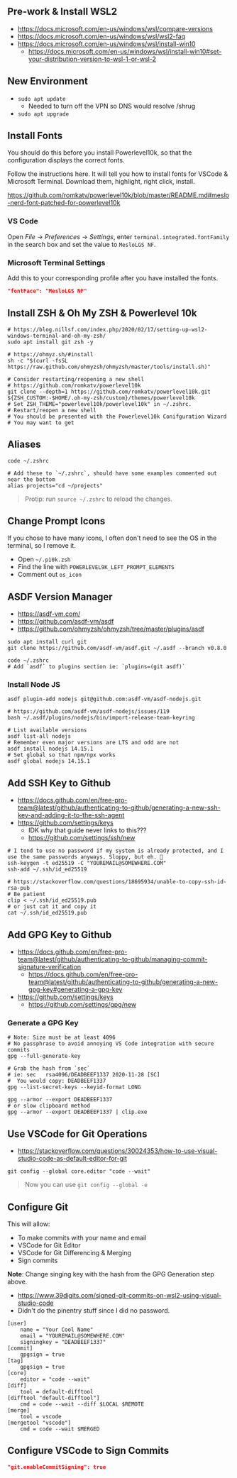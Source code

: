 
## Pre-work & Install WSL2
- https://docs.microsoft.com/en-us/windows/wsl/compare-versions
- https://docs.microsoft.com/en-us/windows/wsl/wsl2-faq
- https://docs.microsoft.com/en-us/windows/wsl/install-win10
  - https://docs.microsoft.com/en-us/windows/wsl/install-win10#set-your-distribution-version-to-wsl-1-or-wsl-2

## New Environment
- `sudo apt update`
  - Needed to turn off the VPN so DNS would resolve /shrug
- `sudo apt upgrade`

## Install Fonts

You should do this before you install Powerlevel10k, so that the configuration displays the correct fonts.

Follow the instructions here. It will tell you how to install fonts for VSCode & Microsoft Terminal.
Download them, highlight, right click, install.

https://github.com/romkatv/powerlevel10k/blob/master/README.md#meslo-nerd-font-patched-for-powerlevel10k

### VS Code

Open _File_ → _Preferences_ → _Settings_, enter `terminal.integrated.fontFamily` in the search box and set the value to `MesloLGS NF`.

### Microsoft Terminal Settings

Add this to your corresponding profile after you have installed the fonts.

```json
"fontFace": "MesloLGS NF"
```

## Install ZSH & Oh My ZSH & Powerlevel 10k

```shell
# https://blog.nillsf.com/index.php/2020/02/17/setting-up-wsl2-windows-terminal-and-oh-my-zsh/
sudo apt install git zsh -y

# https://ohmyz.sh/#install
sh -c "$(curl -fsSL https://raw.github.com/ohmyzsh/ohmyzsh/master/tools/install.sh)"

# Consider restarting/reopening a new shell
# https://github.com/romkatv/powerlevel10k
git clone --depth=1 https://github.com/romkatv/powerlevel10k.git ${ZSH_CUSTOM:-$HOME/.oh-my-zsh/custom}/themes/powerlevel10k
# Set ZSH_THEME="powerlevel10k/powerlevel10k" in ~/.zshrc.
# Restart/reopen a new shell
# You should be presented with the Powerlevel10k Conifguration Wizard
# You may want to get 
```

## Aliases

```shell
code ~/.zshrc

# Add these to `~/.zshrc`, should have some examples commented out near the bottom
alias projects="cd ~/projects"
```

> Protip: run `source ~/.zshrc` to reload the changes.

## Change Prompt Icons

If you chose to have many icons, I often don't need to see the OS in the terminal, so I remove it.

- Open `~/.p10k.zsh`
- Find the line with `POWERLEVEL9K_LEFT_PROMPT_ELEMENTS`
- Comment out `os_icon`

## ASDF Version Manager

- https://asdf-vm.com/
- https://github.com/asdf-vm/asdf
- https://github.com/ohmyzsh/ohmyzsh/tree/master/plugins/asdf

```shell
sudo apt install curl git
git clone https://github.com/asdf-vm/asdf.git ~/.asdf --branch v0.8.0

code ~/.zshrc
# Add `asdf` to plugins section ie: `plugins=(git asdf)`
```

### Install Node JS

```shell
asdf plugin-add nodejs git@github.com:asdf-vm/asdf-nodejs.git

# https://github.com/asdf-vm/asdf-nodejs/issues/119
bash ~/.asdf/plugins/nodejs/bin/import-release-team-keyring

# List available versions
asdf list-all nodejs
# Remember even major versions are LTS and odd are not
asdf install nodejs 14.15.1
# Set global so that npm/npx works
asdf global nodejs 14.15.1 
```

## Add SSH Key to Github

- https://docs.github.com/en/free-pro-team@latest/github/authenticating-to-github/generating-a-new-ssh-key-and-adding-it-to-the-ssh-agent
- https://github.com/settings/keys
  - IDK why that guide never links to this???
  - https://github.com/settings/ssh/new

```shell
# I tend to use no password if my system is already protected, and I use the same passwords anyways. Sloppy, but eh. 🤫
ssh-keygen -t ed25519 -C "YOUREMAIL@SOMEWHERE.COM"
ssh-add ~/.ssh/id_ed25519

# https://stackoverflow.com/questions/18695934/unable-to-copy-ssh-id-rsa-pub
# Be patient
clip < ~/.ssh/id_ed25519.pub
# or just cat it and copy it
cat ~/.ssh/id_ed25519.pub
```

## Add GPG Key to Github

- https://docs.github.com/en/free-pro-team@latest/github/authenticating-to-github/managing-commit-signature-verification
  - https://docs.github.com/en/free-pro-team@latest/github/authenticating-to-github/generating-a-new-gpg-key#generating-a-gpg-key
- https://github.com/settings/keys
  - https://github.com/settings/gpg/new

### Generate a GPG Key

```shell
# Note: Size must be at least 4096
# No passphrase to avoid annoying VS Code integration with secure commits
gpg --full-generate-key

# Grab the hash from `sec`
# ie: sec   rsa4096/DEADBEEF1337 2020-11-28 [SC]
#  You would copy: DEADBEEF1337
gpg --list-secret-keys --keyid-format LONG

gpg --armor --export DEADBEEF1337
# or slow clipboard method
gpg --armor --export DEADBEEF1337 | clip.exe
```

## Use VSCode for Git Operations

- https://stackoverflow.com/questions/30024353/how-to-use-visual-studio-code-as-default-editor-for-git

```shell
git config --global core.editor "code --wait"
```

> Now you can use `git config --global -e`

## Configure Git

This will allow:
- To make commits with your name and email
- VSCode for Git Editor
- VSCode for Git Differencing & Merging
- Sign commits

**Note**: Change singing key with the hash from the GPG Generation step above.

- https://www.39digits.com/signed-git-commits-on-wsl2-using-visual-studio-code
- Didn't do the pinentry stuff since I did no password.

```gitconfig
[user]
	name = "Your Cool Name"
	email = "YOUREMAIL@SOMEWHERE.COM"
	signingkey = "DEADBEEF1337"
[commit]
	gpgsign = true
[tag]
	gpgsign = true
[core]
	editor = "code --wait"
[diff]
	tool = default-difftool
[difftool "default-difftool"]
	cmd = code --wait --diff $LOCAL $REMOTE
[merge]
	tool = vscode
[mergetool "vscode"]
	cmd = code --wait $MERGED
```

## Configure VSCode to Sign Commits

```json
"git.enableCommitSigning": true
```
